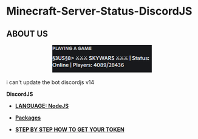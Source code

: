 # Minecraft-Server-Status-DiscordJS

## ABOUT US
<p align="center">
   <img src="https://github.com/Roomysteve12/Minecraft-Server-Status-DiscordJS/blob/main/center.png"/>
</p>

<p>i can't update the bot discordjs v14</p>

**DiscordJS**

- **[LANGUAGE: NodeJS](https://en.wikipedia.org/wiki/Node.js)** 
- **[Packages](https://github.com/Roomysteve12/Minecraft-Server-Status-DiscordJS/blob/main/package.json)**

- **[STEP BY STEP HOW TO GET YOUR TOKEN](https://github.com/Roomysteve12/Minecraft-Server-Status-DiscordJS/blob/main/readthis)**

